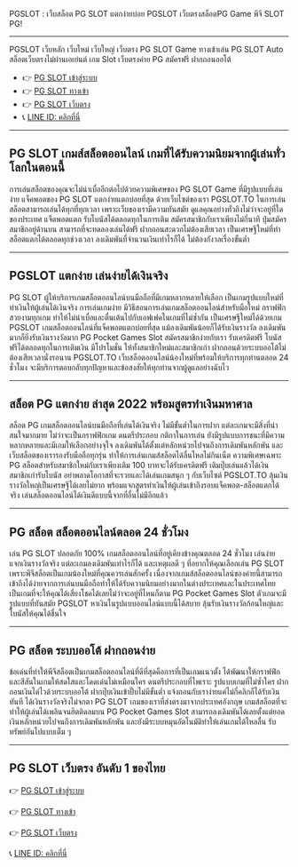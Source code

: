 PGSLOT : เว็บสล็อต PG SLOT แตกง่ายบ่อย PGSLOT เว็บตรงสล็อตPG Game พีจี SLOT PG!

---
PGSLOT เว็บหลัก เว็บใหม่ เว็บใหญ่ เว็บตรง PG SLOT Game ทางเข้าเล่น PG SLOT Auto สล็อตเว็บตรงไม่ผ่านเอเย่นต์ เกม Slot เว็บตรงค่าย PG สมัครฟรี ฝากถอนออโต้

- 👉 [PG SLOT เข้าสู่ระบบ](https://bit.ly/3UNA4bC)
- 👉 [PG SLOT ทางเข้า](https://bit.ly/3UNA4bC)
- 👉 [PG SLOT เว็บตรง](https://bit.ly/3UNA4bC)
- 📞 [LINE ID: คลิกที่นี่](https://bit.ly/3UNA4bC)

---
## PG SLOT เกมส์สล็อตออนไลน์ เกมที่ได้รับความนิยมจากผู้เล่นทั่วโลกในตอนนี้
การเล่นสล็อตของคุณจะไม่น่าเบื่ออีกต่อไปด้วยความพิเศษของ PG SLOT Game ที่มีรูปแบบที่เล่นง่าย แจ็คพอตของ PG SLOT แตกง่ายแตกบ่อยที่สุด ด้วยเว็บไซต์ของเรา PGSLOT.TO ในการเล่นสล็อตสามารถเล่นได้ทุกที่ทุกเวลา เพราะเว็บของเรามีความทันสมัย ดูแลคุณอย่างทั่วถึงไม่ว่าจะอยู่ที่ใดของประเทศ แจ็ตพอตแตก รับโบนัสได้ตลอดทุกในการเติม สมัครสมาชิกกับเราเพียงไม่กี่นาที ปุ่มสมัครสมาชิกอยู่ด้านบน สามารถที่จะทดลองเล่นได้ฟรี ฝากถอนสะดวกไม่ต้องเสียเวลา เป็นเศรษฐีใหม่ที่ทำสล็อตแตกได้ตลอดทุกช่วงเวลา ลงเดิมพันที่จำนวนเงินเท่าไรก็ได้ ไม่ต้องกังวลเรื่องขั้นต่ำ

---
## PGSLOT แตกง่าย เล่นง่ายได้เงินจริง
PG SLOT ผู้ให้บริการเกมสล็อตออนไลน์บนมือถือที่มีเกมหลากหลายให้เลือก เป็นเกมรูปแบบใหม่ที่ทำเงินให้ผู้เล่นได้เงินจริง การเล่นเกมง่าย มีวิธีสอนการเล่นเกมสล็อตออนไลน์สำหรับมือใหม่ กราฟฟิกสวยงามทุกเกม ทำให้ไม่น่าเบื่อและตื่นเต้นไปกับเอฟเฟคในเกมที่ไม่ซ้ำกัน เป็นเศรษฐีใหม่ได้ด้วยเกม PGSLOT เกมสล็อตออนไลน์ที่แจ็คพอตแตกบ่อยที่สุด แม้ลงเดิมพันน้อยก็ได้รับเงินรางวัล ลงเดิมพันมากก็ยิ่งรับเงินรางวัลมาก PG Pocket Games Slot สมัครสมาชิกง่ายกับเรา รับเครดิตฟรี โบนัสฟรีได้ตลอดทุกในการเติมเงิน มีโปรโมชั่น ให้ทั้งสมาชิกใหม่และสมาชิกเก่า ฝากถอนด้วยระบบออโต้ไม่ต้องเสียเวลานั่งรอนาน PGSLOT.TO เว็บสล็อตออนไลน์น้องใหม่ที่พร้อมให้บริการทุกท่านตลอด 24 ชั่วโมง จะมีบริการตอบกลับทุกปัญหาและข้อสงสัยให้ทุกท่านจากผู้ดูแลอย่างฉับไว

---
## สล็อต PG แตกง่าย ล่าสุด 2022 พร้อมสูตรทำเงินมหาศาล
สล็อต PG เกมสล็อตออนไลน์บนมือถือที่เล่นได้เงินจริง ไม่มีขั้นต่ำในการฝาก แต่ละเกมจะมีสิ่งที่น่าสนใจมากมาย ไม่ว่าจะเป็นกราฟฟิกเกม ดนตรีประกอบ กติกาในการเล่น ยังมีรูปแบบการชนะที่มีความหลากหลายและมีเกมให้เลือกอย่างจุใจ ลงเดิมพันได้ตั้งแต่หลักหน่วยไปจนถึงการเดิมพันหลักพัน และเว็บสล็อตของเรารองรับมือถือทุกรุ่น ทำให้การเล่นเกมส์สล็อตได้ลื่นไหลไม่กินเน็ต ความพิเศษเฉพาะ PG สล็อตสำหรับสมาชิกใหม่กับเราเพียงเติม 100 บาทจะได้รับเครดิตฟรี เติมปุ๊บเล่นแล้วได้เงิน สมาชิกเก่ารับโบนัส อย่าพลาดโอกาสที่จะรวยและได้เล่นเกมสนุก ๆ กับเว็บไซต์ PGSLOT.TO ลุ้นเงินรางวัลใหญ่เป็นเศรษฐีได้เลยไม่ยาก พร้อมแจกสูตรทำเงินให้ผู้เล่นเข้าถึงรอบแจ็คพอต-สล็อตแตกได้จริง เล่นสล็อตออนไลน์ได้เงินดีแบบนี้จากที่อื่นไม่มีอีกแล้ว

---
## PG สล็อต สล็อตออนไลน์ตลอด 24 ชั่วโมง
เล่น PG SLOT ปลอดภัย 100% เกมสล็อตออนไลน์ที่อยู่เคียงข้างคุณตลอด 24 ชั่วโมง เล่นง่าย แจกเงินรางวัลจริง แต่ละเกมลงเดิมพันเท่าไรก็ได้ และเหตุผลดี ๆ ที่อยากให้คุณเลือกเล่น PG SLOT เพราะพีจีสล็อตเป็นเกมน้องใหม่ที่คุณควรเล่นสักครั้ง เนื่องจากเกมส์สล็อตออนไลน์ของค่ายนี้สามารถเข้าถึงได้ง่ายจากการเล่นบนมือถือทำให้ได้รับความนิยมอย่างมากในต่างประเทศและในประเทศไทย เป็นเกมที่จะให้คุณได้เสี่ยงโชคได้เลยไม่ว่าจะอยู่ที่ไหนก็ตาม PG Pocket Games Slot ตัวเกมจะมีรูปแบบที่ทันสมัย PGSLOT หาเงินในรูปแบบออนไลน์แบบนี้ได้สบาย ลุ้นรับเงินรางวัลก้อนใหญ่และโบนัสให้คุณได้ชื่นใจ


---
## PG สล็อต ระบบออโต้ ฝากถอนง่าย
ข้อเด่นที่ทำให้พีจีสล็อตเป็นเกมสล็อตออนไลน์ที่ดีที่สุดคือการที่เป็นเกมแนวตั้ง ได้พัฒนาให้กราฟฟิกและสีสันในเกมให้สดใสและโดดเด่นไม่เหมือนใคร ดนตรีประกอบที่ไพเราะ รูปแบบเกมที่ไม่ซ้ำใคร ฝากถอนเงินได่ไวด้วยระบบออโต้ ฝากปุ๊บเงินเข้าปั๊บไม่มีขั้นต่ำ แจ้งถอนกับเราง่ายแค่ไม่กี่คลิกก็ได้รับเงินทันที ได้เงินรางวัลจริงไม่จกตา PG SLOT เกมของเราที่ส่งตรงมาจากประเทศอังกฤษ เกมส์สล็อตที่จะทำให้ผู้เล่นได้เพลินจนฮิตติดลมบน PG Pocket Games Slot สามารถลงเดิมพันได้เลยตั้งแต่ยอดเงินหลักหน่วยไปจนถึงการเดิมพันหลักพัน และยังมีระบบหมุนอัตโนมัติทำให้เล่นเกมได้ไหลลื่น รับทรัพย์กันไปแบบเต็ม ๆ

---
## PG SLOT เว็บตรง อันดับ 1 ของไทย

👉 [PG SLOT เข้าสู่ระบบ](https://bit.ly/3UNA4bC)

👉 [PG SLOT ทางเข้า](https://bit.ly/3UNA4bC)

👉 [PG SLOT เว็บตรง](https://bit.ly/3UNA4bC)

📞 [LINE ID: คลิกที่นี่](https://bit.ly/3UNA4bC)
